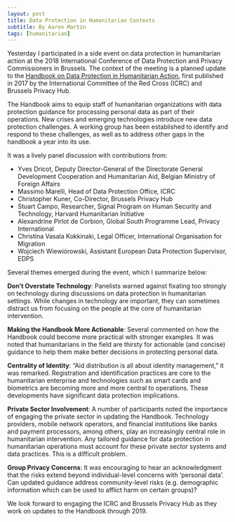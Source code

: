 ```yaml
---
layout: post
title: Data Protection in Humanitarian Contexts
subtitle: By Aaron Martin
tags: [humanitarian]
---
```


Yesterday I participated in a side event on data protection in humanitarian action at the 2018 International Conference of Data Protection and Privacy Commissioners in Brussels. The context of the meeting is a planned update to the [Handbook on Data Protection in Humanitarian Action](https://www.icrc.org/en/publication/handbook-data-protection-humanitarian-action), first published in 2017 by the International Committee of the Red Cross (ICRC) and Brussels Privacy Hub. 

The Handbook aims to equip staff of humanitarian organizations with data protection guidance for processing personal data as part of their operations. New crises and emerging technologies introduce new data protection challenges. A working group has been established to identify and respond to these challenges, as well as to address other gaps in the handbook a year into its use.

It was a lively panel discussion with contributions from:

- Yves Dricot, Deputy Director-General of the Directorate General Development Cooperation and Humanitarian Aid, Belgian Ministry of Foreign Affairs  
- Massimo Marelli, Head of Data Protection Office, ICRC
- Christopher Kuner, Co-Director, Brussels Privacy Hub
- Stuart Campo, Researcher, Signal Program on Human Security and Technology, Harvard Humanitarian Initiative
- Alexandrine Pirlot de Corbion, Global South Programme Lead, Privacy International
- Christina Vasala Kokkinaki, Legal Officer, International Organisation for Migration
- Wojciech Wiewiórowski, Assistant European Data Protection Supervisor, EDPS

Several themes emerged during the event, which I summarize below:

**Don’t Overstate Technology**: Panelists warned against fixating too strongly on technology during discussions on data protection in humanitarian settings. While changes in technology are important, they can sometimes distract us from focusing on the people at the core of humanitarian intervention.

**Making the Handbook More Actionable**: Several commented on how the Handbook could become more practical with stronger examples. It was noted that humanitarians in the field are thirsty for actionable (and concise) guidance to help them make better decisions in protecting personal data.

**Centrality of Identity**: “Aid distribution is all about identity management,” it was remarked. Registration and identification practices are core to the humanitarian enterprise and technologies such as smart cards and biometrics are becoming more and more central to operations. These developments have significant data protection implications.

**Private Sector Involvement**: A number of participants noted the importance of engaging the private sector in updating the Handbook. Technology providers, mobile network operators, and financial institutions like banks and payment processors, among others, play an increasingly central role in humanitarian intervention. Any tailored guidance for data protection in humanitarian operations must account for these private sector systems and data practices. This is a difficult problem.

**Group Privacy Concerns**: It was encouraging to hear an acknowledgment that the risks extend beyond individual-level concerns with ‘personal data’. Can updated guidance address community-level risks (e.g. demographic information which can be used to afflict harm on certain groups)?

We look forward to engaging the ICRC and Brussels Privacy Hub as they work on updates to the Handbook through 2019.
